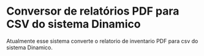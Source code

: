# Conversor de relatórios PDF para CSV do sistema Dinamico

Atualmente esse sistema converte o relatorio de inventario PDF para csv do sistema Dinamico.